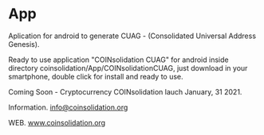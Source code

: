 # App
Aplication for android to generate CUAG - (Consolidated Universal Address Genesis).

Ready to use application "COINsolidation CUAG" for android inside directory coinsolidation/App/COINsolidationCUAG, just download in your smartphone, double click for install and ready to use.

Coming Soon - Cryptocurrency COINsolidation lauch January, 31 2021.

Information.
info@coinsolidation.org

WEB.
www.coinsolidation.org

